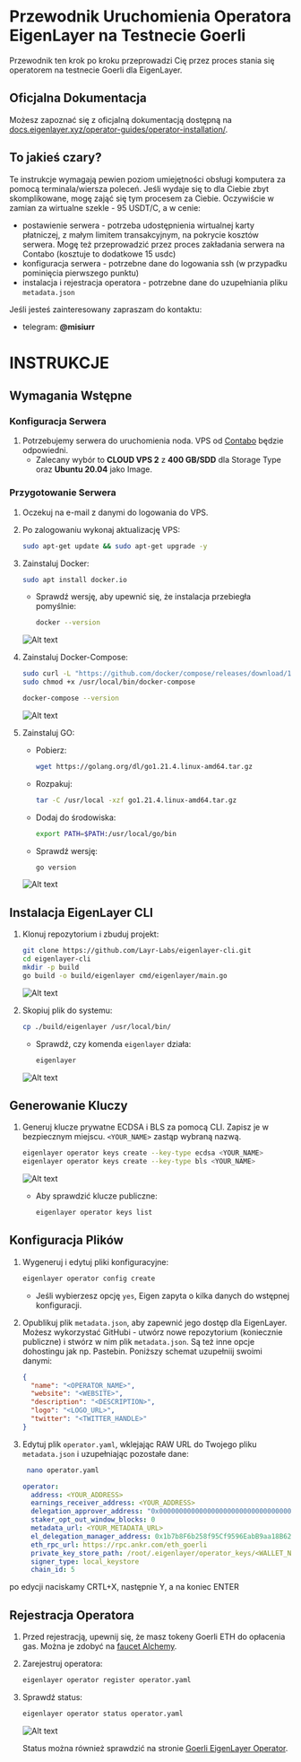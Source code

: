 

# Przewodnik Uruchomienia Operatora EigenLayer na Testnecie Goerli

Przewodnik ten krok po kroku przeprowadzi Cię przez proces stania się operatorem na testnecie Goerli dla EigenLayer.

## Oficjalna Dokumentacja

Możesz zapoznać się z oficjalną dokumentacją dostępną na [docs.eigenlayer.xyz/operator-guides/operator-installation/](https://docs.eigenlayer.xyz/operator-guides/operator-installation/).

## To jakieś czary?

Te instrukcje wymagają pewien poziom umiejętności obsługi komputera za pomocą terminala/wiersza poleceń. Jeśli wydaje się to dla Ciebie zbyt skomplikowane, mogę zająć się tym procesem za Ciebie. Oczywiście w zamian za wirtualne szekle - 95 USDT/C, a w cenie:

- postawienie serwera - potrzeba udostępnienia wirtualnej karty płatniczej, z małym limitem transakcyjnym, na pokrycie kosztów serwera. Mogę też przeprowadzić przez proces zakładania serwera na Contabo (kosztuje to dodatkowe 15 usdc) 
- konfiguracja serwera - potrzebne dane do logowania ssh (w przypadku pominięcia pierwszego punktu)
- instalacja i rejestracja operatora - potrzebne dane do uzupełniania pliku `metadata.json`

Jeśli jesteś zainteresowany zapraszam do kontaktu: 
- telegram: **@misiurr**
  
# INSTRUKCJE

## Wymagania Wstępne

### Konfiguracja Serwera

1. Potrzebujemy serwera do uruchomienia noda. VPS od [Contabo](https://contabo.com/en/vps/) będzie odpowiedni.
   - Zalecany wybór to **CLOUD VPS 2** z **400 GB/SDD** dla Storage Type oraz **Ubuntu 20.04** jako Image.

### Przygotowanie Serwera

1. Oczekuj na e-mail z danymi do logowania do VPS.

2. Po zalogowaniu wykonaj aktualizację VPS:

   ```bash
   sudo apt-get update && sudo apt-get upgrade -y
   ```

3. Zainstaluj Docker:

   ```bash
   sudo apt install docker.io
   ```

   - Sprawdź wersję, aby upewnić się, że instalacja przebiegła pomyślnie:

     ```bash
     docker --version
     ```
   ![Alt text](images/1.png)

    
4. Zainstaluj Docker-Compose:

   ```bash
   sudo curl -L "https://github.com/docker/compose/releases/download/1.29.2/docker-compose-$(uname -s)-$(uname -m)" -o /usr/local/bin/docker-compose
   sudo chmod +x /usr/local/bin/docker-compose

   docker-compose --version
   ```
   ![Alt text](images/2.png)


5. Zainstaluj GO:

   - Pobierz:

     ```bash
     wget https://golang.org/dl/go1.21.4.linux-amd64.tar.gz
     ```

   - Rozpakuj:

     ```bash
     tar -C /usr/local -xzf go1.21.4.linux-amd64.tar.gz
     ```

   - Dodaj do środowiska:

     ```bash
     export PATH=$PATH:/usr/local/go/bin
     ```

   - Sprawdź wersję:

     ```bash
     go version
     ```
   ![Alt text](images/3.png)

## Instalacja EigenLayer CLI

1. Klonuj repozytorium i zbuduj projekt:

   ```bash
   git clone https://github.com/Layr-Labs/eigenlayer-cli.git
   cd eigenlayer-cli
   mkdir -p build
   go build -o build/eigenlayer cmd/eigenlayer/main.go
   ```
   ![Alt text](images/4.png)


2. Skopiuj plik do systemu:

   ```bash
   cp ./build/eigenlayer /usr/local/bin/
   ```

   - Sprawdź, czy komenda `eigenlayer` działa:

     ```bash
     eigenlayer
     ```
   ![Alt text](images/5.png)
   
## Generowanie Kluczy

1. Generuj klucze prywatne ECDSA i BLS za pomocą CLI. Zapisz je w bezpiecznym miejscu. `<YOUR_NAME>` zastąp wybraną nazwą.

   ```bash
   eigenlayer operator keys create --key-type ecdsa <YOUR_NAME>
   eigenlayer operator keys create --key-type bls <YOUR_NAME>
   ```
   ![Alt text](images/6.png)

   - Aby sprawdzić klucze publiczne:

     ```bash
     eigenlayer operator keys list
     ```

## Konfiguracja Plików

1. Wygeneruj i edytuj pliki konfiguracyjne:

   ```bash
   eigenlayer operator config create
   ```

   - Jeśli wybierzesz opcję `yes`, Eigen zapyta o kilka danych do wstępnej konfiguracji.

2. Opublikuj plik `metadata.json`, aby zapewnić jego dostęp dla EigenLayer. Możesz wykorzystać GitHubi - utwórz nowe repozytorium (koniecznie publiczne) i stwórz w nim plik `metadata.json`. Są też inne opcje dohostingu jak np. Pastebin. Poniższy schemat uzupełniij swoimi danymi:

   ```json
   {
     "name": "<OPERATOR_NAME>",
     "website": "<WEBSITE>",
     "description": "<DESCRIPTION>",
     "logo": "<LOGO_URL>",
     "twitter": "<TWITTER_HANDLE>"
   }
   ```

3. Edytuj plik `operator.yaml`, wklejając RAW URL do Twojego pliku `metadata.json` i uzupełniając pozostałe dane:

   ```bash
    nano operator.yaml

   ```


   ```yaml
   operator:
     address: <YOUR_ADDRESS>
     earnings_receiver_address: <YOUR_ADDRESS>
     delegation_approver_address: "0x0000000000000000000000000000000000000000"
     staker_opt_out_window_blocks: 0
     metadata_url: <YOUR_METADATA_URL>
     el_delegation_manager_address: 0x1b7b8F6b258f95Cf9596EabB9aa18B62940Eb0a8
     eth_rpc_url: https://rpc.ankr.com/eth_goerli
     private_key_store_path: /root/.eigenlayer/operator_keys/<WALLET_NAME>.ecdsa.key.json
     signer_type: local_keystore
     chain_id: 5
   ```

po edycji naciskamy CRTL+X, następnie Y, a na koniec ENTER

## Rejestracja Operatora

1. Przed rejestracją, upewnij się, że masz tokeny Goerli ETH do opłacenia gas. Można je zdobyć na [faucet Alchemy](https://www.alchemy.com/faucets/ethereum-goerli).

2. Zarejestruj operatora:

   ```bash
   eigenlayer operator register operator.yaml
   ```

3. Sprawdź status:

   ```bash
   eigenlayer operator status operator.yaml
   ```

   ![Alt text](images/7.png)

   Status można również sprawdzić na stronie [Goerli EigenLayer Operator](https://goerli.eigenlayer.xyz/operator).



